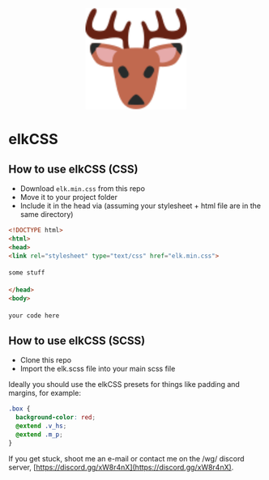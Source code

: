 <p align="center">
<img src="./elk.svg" width=200> 
<h1>elkCSS</h1>
</p>


## How to use elkCSS (CSS)

- Download `elk.min.css` from this repo
- Move it to your project folder
- Include it in the head via (assuming your stylesheet + html file are in the same directory)

```html
<!DOCTYPE html>
<html>
<head>
<link rel="stylesheet" type="text/css" href="elk.min.css">

some stuff

</head>
<body>

your code here
```

## How to use elkCSS (SCSS)

- Clone this repo
- Import the elk.scss file into your main scss file

Ideally you should use the elkCSS presets for things like padding and margins, for example:

```scss
.box {
  background-color: red;
  @extend .v_hs;
  @extend .m_p;
}
```

If you get stuck, shoot me an e-mail or contact me on the /wg/ discord server, [https://discord.gg/xW8r4nX](https://discord.gg/xW8r4nX).
